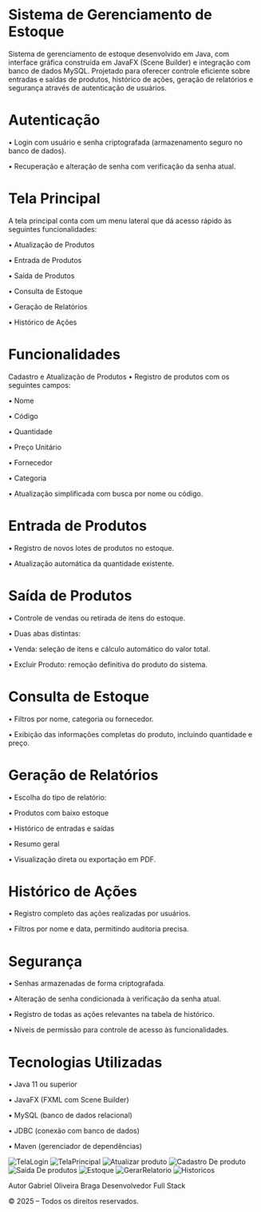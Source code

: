 # Sistema de Gerenciamento de Estoque
Sistema de gerenciamento de estoque desenvolvido em Java, com interface gráfica construída em JavaFX (Scene Builder) e integração com banco de dados MySQL.
Projetado para oferecer controle eficiente sobre entradas e saídas de produtos, histórico de ações, geração de relatórios e segurança através de autenticação de usuários.

# Autenticação
  • Login com usuário e senha criptografada (armazenamento seguro no banco de dados).

  • Recuperação e alteração de senha com verificação da senha atual.

# Tela Principal
A tela principal conta com um menu lateral que dá acesso rápido às seguintes funcionalidades:

  • Atualização de Produtos
  
  • Entrada de Produtos
  
  • Saída de Produtos
  
  • Consulta de Estoque
  
  • Geração de Relatórios
  
  • Histórico de Ações

# Funcionalidades
Cadastro e Atualização de Produtos
  • Registro de produtos com os seguintes campos:
  
   • Nome
  
   • Código
  
   • Quantidade
  
   • Preço Unitário
  
   • Fornecedor
  
   • Categoria
  
  • Atualização simplificada com busca por nome ou código.

# Entrada de Produtos
  • Registro de novos lotes de produtos no estoque.
  
  • Atualização automática da quantidade existente.

# Saída de Produtos
  • Controle de vendas ou retirada de itens do estoque.
  
  • Duas abas distintas:
  
   • Venda: seleção de itens e cálculo automático do valor total.
  
   • Excluir Produto: remoção definitiva do produto do sistema.

# Consulta de Estoque
  • Filtros por nome, categoria ou fornecedor.
  
  • Exibição das informações completas do produto, incluindo quantidade e preço.

# Geração de Relatórios
  • Escolha do tipo de relatório:
  
   • Produtos com baixo estoque
  
   • Histórico de entradas e saídas
  
   • Resumo geral
  
  • Visualização direta ou exportação em PDF.

# Histórico de Ações
  • Registro completo das ações realizadas por usuários.
  
  • Filtros por nome e data, permitindo auditoria precisa.

# Segurança
  • Senhas armazenadas de forma criptografada.
  
  • Alteração de senha condicionada à verificação da senha atual.
  
  • Registro de todas as ações relevantes na tabela de histórico.
  
  • Níveis de permissão para controle de acesso às funcionalidades.

# Tecnologias Utilizadas
  • Java 11 ou superior
  
  • JavaFX (FXML com Scene Builder)
  
  • MySQL (banco de dados relacional)
  
  • JDBC (conexão com banco de dados)
  
  • Maven (gerenciador de dependências)

![TelaLogin](https://github.com/user-attachments/assets/84bdb554-70c2-4ea5-b435-1f3e6b4ae5b5)
![TelaPrincipal](https://github.com/user-attachments/assets/aee6c8da-ad4c-47fe-b0c4-eea87ac68200)
![Atualizar produto](https://github.com/user-attachments/assets/55b97cb2-308d-4f1f-b2a4-cee84db9c24c)
![Cadastro De produto](https://github.com/user-attachments/assets/1b1b7191-8bef-4b02-9ce0-5829e26f727c)
![Saida De produtos](https://github.com/user-attachments/assets/c5b12b36-2b0a-4ab2-b6bd-cbd526a99764)
![Estoque](https://github.com/user-attachments/assets/ace3451d-ddef-411a-9ab3-0d5c664d8d9f)
![GerarRelatorio](https://github.com/user-attachments/assets/fa4ea2da-c262-420b-ae2f-bfccd53a0be7)
![Historicos](https://github.com/user-attachments/assets/3a88bfe1-ede5-4057-b666-77c9719cf59a)


Autor
Gabriel Oliveira Braga
Desenvolvedor Full Stack

© 2025 – Todos os direitos reservados.

